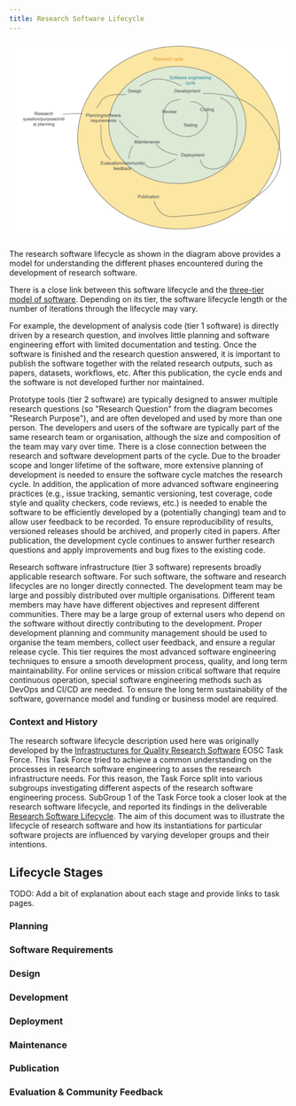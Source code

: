 ```yaml
---
title: Research Software Lifecycle
---
```


![The Research Software Lifecycle](../../images/lifecycle-new.png)

The research software lifecycle as shown in the diagram above provides a model for understanding the different phases 
encountered during the development of research software. 

There is a close link between this software lifecycle and the [three-tier model of software](/three_tier_view). 
Depending on its tier, the software lifecycle length or the number of iterations through the lifecycle may vary. 

For example, the development of analysis code (tier 1 software) is directly driven
by a research question, and involves little planning and software engineering effort with limited documentation and testing. 
Once the software is finished and the research question answered, it is important to publish the software together with 
the related research outputs, such as papers, datasets, workflows, etc. After this publication, the cycle ends and the software
is not developed further nor maintained.

Prototype tools (tier 2 software) are typically designed to answer multiple research questions (so "Research Question" from the diagram 
becomes "Research Purpose"), and are often developed and used by more than one person. The developers and users of the
software are typically part of the same research team or organisation, although the size and composition of the team may vary over time. 
There is a close connection between the research and software development parts of the cycle. 
Due to the broader scope and longer lifetime of the software, more extensive planning of development is needed to ensure 
the software cycle matches the research cycle. In addition, the application of more advanced software engineering practices 
(e.g., issue tracking, semantic versioning, test coverage, code style and quality checkers, code reviews, etc.) is needed
to enable the software to be efficiently developed by a (potentially changing) team and to allow user feedback to be recorded. 
To ensure reproducibility of results, versioned releases should
be archived, and properly cited in papers. 
After publication, the development cycle continues to answer further research questions and apply improvements and bug fixes to the existing code.

Research software infrastructure (tier 3 software) represents broadly applicable research software. For such software,
the software and research lifecycles are no longer directly connected.
The development team may be large and possibly distributed over multiple organisations.
Different team members may have have different objectives and represent different communities.
There may be a large
group of external users who depend on the software without directly contributing to the development.
Proper development planning and community management should be used to organise the team members,
collect user feedback, and ensure a regular release cycle.
This tier requires the most advanced software engineering techniques to ensure a smooth development process, quality, and long term
maintainability. For online services or mission critical software that require continuous operation, special software engineering methods such as DevOps and CI/CD are needed. 
To ensure the long term sustainability of the software, governance model and funding or business model are required.

### Context and History

The research software lifecycle description used here was originally developed by the [Infrastructures for Quality Research Software](https://eosc.eu/advisory-groups/infrastructures-quality-research-software/)
EOSC Task Force. This Task Force tried to achieve a common understanding on the processes in research software engineering to asses the research infrastructure needs. 
For this reason, the Task Force split into various subgroups investigating different aspects of the research software engineering process. 
SubGroup 1 of the Task Force took a closer look at the research software lifecycle, and reported its findings in the deliverable [Research Software Lifecycle](https://doi.org/10.5281/zenodo.8324828). 
The aim of this document was to illustrate the lifecycle of research software and how its instantiations for particular software projects are influenced by varying developer groups and their intentions. 

## Lifecycle Stages

TODO: Add a bit of explanation about each stage and provide links to task pages.

### Planning

### Software Requirements

### Design

### Development

### Deployment

### Maintenance

### Publication

### Evaluation & Community Feedback 